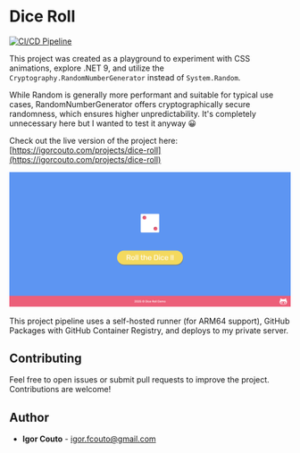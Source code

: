 # Dice Roll

[![CI/CD Pipeline](https://github.com/igor-couto/dice-roll/actions/workflows/pipeline.yml/badge.svg)](https://github.com/igor-couto/dice-roll/actions/workflows/pipeline.yml)

This project was created as a playground to experiment with CSS animations, explore .NET 9, and utilize the `Cryptography.RandomNumberGenerator` instead of `System.Random`.

While Random is generally more performant and suitable for typical use cases, RandomNumberGenerator offers cryptographically secure randomness, which ensures higher unpredictability. It's completely unnecessary here but I wanted to test it anyway 😀


Check out the live version of the project here: [https://igorcouto.com/projects/dice-roll](https://igorcouto.com/projects/dice-roll)

![Dice Roll Screenshot](https://github.com/igor-couto/dice-roll/blob/main/docs/screenshot.webp)

This project pipeline uses a self-hosted runner (for ARM64 support), GitHub Packages with GitHub Container Registry, and deploys to my private server.

## Contributing

Feel free to open issues or submit pull requests to improve the project. Contributions are welcome!

## Author

* **Igor Couto** - [igor.fcouto@gmail.com](mailto:igor.fcouto@gmail.com)
